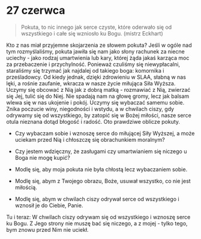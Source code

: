 
# 27 czerwca

> Pokuta, to nic innego jak serce czyste, które oderwało się od wszystkiego i całe się wzniosło ku Bogu. (mistrz Eckhart)

Kto z nas miał przyjemne skojarzenia ze słowem pokuta? Jeśli w ogóle nad tym rozmyślaliśmy, pokuta jawiła się nam jako słony rachunek za niecne uciechy - jako rodzaj umartwienia lub kary, której żąda jakaś karząca moc za przebaczenie i przychylność. Ponieważ czuliśmy się niewypłacalni, staraliśmy się trzymać jak najdalej od takiego boga: komornika i prześladowcy. Od kiedy jednak, dzięki zdrowieniu w SLAA, słabną w nas lęki, a rośnie zaufanie, wkracza w nasze życie miłująca Siła Wyższa. Uczymy się obcować z Nią jak z dobrą matką - rozmawiać z Nią, zwierzać się Jej, tulić się do Niej. Nie spadają nam na głowę gromy, lecz jak balsam wlewa się w nas ukojenie i pokój. Uczymy się wybaczać samemu sobie. Znika poczucie winy, niegodności i wstydu, a w chwilach ciszy, gdy odrywamy się od wszystkiego, by zatopić się w Bożej miłości, nasze serce otula nieznana dotąd błogość i radość. Oto prawdziwe oblicze pokuty.

- Czy wybaczam sobie i wznoszę serce do miłującej Siły Wyższej, a może uciekam przed Nią i chłoszczę się obrachunkiem moralnym?
- Czy jestem wdzięczny, że zasługami czy umartwianiem się niczego u Boga nie mogę kupić?

- Modlę się, aby moja pokuta nie była chłostą lecz wybaczaniem sobie.
- Modlę się, abym z Twojego obrazu, Boże, usuwał wszystko, co nie jest miłością.
- Modlę się, abym w chwilach ciszy odrywał serce od wszystkiego i wznosił je do Ciebie, Panie.

Tu i teraz: W chwilach ciszy odrywam się od wszystkiego i wznoszę serce ku Bogu. Z Jego strony nie muszę bać się niczego, a z mojej - tylko tego, bym znowu przed Nim nie uciekł.
